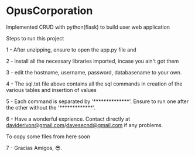 # OpusCorporation
Implemented CRUD with python(flask) to build user web application

Steps to run this project

1 - After unzipping, ensure to open the app.py file and



2 - install all the necessary libraries imported, incase you ain't got them



3 - edit the hostname, username, password, databasename to your own.



4 - The sql.txt file above contains all the sql commands in creation of the various tables and insertion of values



5 - Each command is separated by '**************'. Ensure to run one after the other without the '*************'.



6 - Have a wonderful exprience. Contact directly at daviderivon@gmail.com/davesecnd@gmail.com if any problems.

To copy some files from here soon

7 - Gracias Amigos, 😎.
